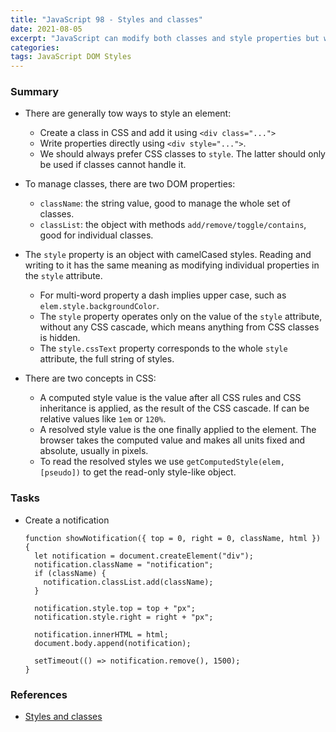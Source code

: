 ```yaml
---
title: "JavaScript 98 - Styles and classes"
date: 2021-08-05
excerpt: "JavaScript can modify both classes and style properties but we should always prefer CSS classes to style."
categories:
tags: JavaScript DOM Styles
---
```


### Summary

- There are generally tow ways to style an element:

  - Create a class in CSS and add it using `<div class="...">`
  - Write properties directly using `<div style="...">`.
  - We should always prefer CSS classes to `style`. The latter should only be used if classes cannot handle it.

- To manage classes, there are two DOM properties:

  - `className`: the string value, good to manage the whole set of classes.
  - `classList`: the object with methods `add/remove/toggle/contains`, good for individual classes.

- The `style` property is an object with camelCased styles. Reading and writing to it has the same meaning as modifying individual properties in the `style` attribute.

  - For multi-word property a dash implies upper case, such as `elem.style.backgroundColor`.
  - The `style` property operates only on the value of the `style` attribute, without any CSS cascade, which means anything from CSS classes is hidden.
  - The `style.cssText` property corresponds to the whole `style` attribute, the full string of styles.

- There are two concepts in CSS:

  - A computed style value is the value after all CSS rules and CSS inheritance is applied, as the result of the CSS cascade. If can be relative values like `1em` or `120%`.
  - A resolved style value is the one finally applied to the element. The browser takes the computed value and makes all units fixed and absolute, usually in pixels.
  - To read the resolved styles we use `getComputedStyle(elem, [pseudo])` to get the read-only style-like object.

### Tasks

- Create a notification

  ```
  function showNotification({ top = 0, right = 0, className, html }) {
    let notification = document.createElement("div");
    notification.className = "notification";
    if (className) {
      notification.classList.add(className);
    }

    notification.style.top = top + "px";
    notification.style.right = right + "px";

    notification.innerHTML = html;
    document.body.append(notification);

    setTimeout(() => notification.remove(), 1500);
  }
  ```

### References

- [Styles and classes](https://javascript.info/styles-and-classes)
